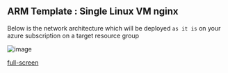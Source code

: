## ARM Template : Single Linux VM nginx

Below is the network architecture which will be deployed `as it is` on your azure subscription on a target resource group

![image](https://user-images.githubusercontent.com/25566210/71552641-1acdaf80-2a27-11ea-9b3e-330fc885ff4f.png)

[full-screen](https://raw.githubusercontent.com/hclpandv/azure-infra-build-automation/dev/arm-templates/single-linux-vm-ngnix/networkArchetecture.png)
